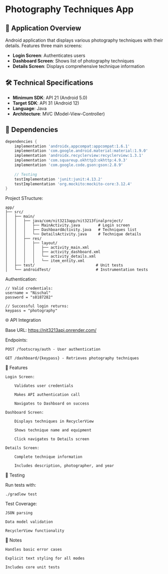 # Photography Techniques App

## 📱 Application Overview
Android application that displays various photography techniques with their details. Features three main screens:
- **Login Screen**: Authenticates users
- **Dashboard Screen**: Shows list of photography techniques
- **Details Screen**: Displays comprehensive technique information

## 🛠 Technical Specifications
- **Minimum SDK**: API 21 (Android 5.0)
- **Target SDK**: API 31 (Android 12)
- **Language**: Java
- **Architecture**: MVC (Model-View-Controller)

## 🔌 Dependencies
```gradle
dependencies {
    implementation 'androidx.appcompat:appcompat:1.6.1'
    implementation 'com.google.android.material:material:1.9.0'
    implementation 'androidx.recyclerview:recyclerview:1.3.1'
    implementation 'com.squareup.okhttp3:okhttp:4.9.3'
    implementation 'com.google.code.gson:gson:2.8.9'
    
    // Testing
    testImplementation 'junit:junit:4.13.2'
    testImplementation 'org.mockito:mockito-core:3.12.4'
}
```

Project STructure:
```
app/
├── src/
│   ├── main/
│   │   ├── java/com/nit3213app/nit3213finalproject/
│   │   │   ├── MainActivity.java        # Login screen
│   │   │   ├── DashboardActivity.java   # Techniques list
│   │   │   └── DetailsActivity.java     # Technique details
│   │   ├── res/
│   │   │   ├── layout/
│   │   │   │   ├── activity_main.xml
│   │   │   │   ├── activity_dashboard.xml
│   │   │   │   └── activity_details.xml
│   │   │   │   └── item_entity.xml
│   ├── test/                           # Unit tests
│   └── androidTest/                    # Instrumentation tests
```

Authentication:

```
// Valid credentials:
username = "Nischal"
password = "s8187282"

// Successful login returns:
keypass = "photography"
```

🌐 API Integration

Base URL: https://nit3213api.onrender.com/

Endpoints:

    POST /footscray/auth - User authentication

    GET /dashboard/{keypass} - Retrieves photography techniques

🚀 Features

    Login Screen:

        Validates user credentials

        Makes API authentication call

        Navigates to Dashboard on success

    Dashboard Screen:

        Displays techniques in RecyclerView

        Shows technique name and equipment

        Click navigates to Details screen

    Details Screen:

        Complete technique information

        Includes description, photographer, and year

🧪 Testing

Run tests with:

```
./gradlew test
```

Test Coverage:

    JSON parsing

    Data model validation

    RecyclerView functionality

📝 Notes

    Handles basic error cases

    Explicit text styling for all modes

    Includes core unit tests
